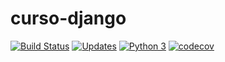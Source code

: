 # curso-django

[![Build Status](https://travis-ci.org/smkbarbosa/curso-django.svg?branch=main)](https://travis-ci.org/smkbarbosa/curso-django)
[![Updates](https://pyup.io/repos/github/smkbarbosa/curso-django/shield.svg)](https://pyup.io/repos/github/smkbarbosa/curso-django/)
[![Python 3](https://pyup.io/repos/github/smkbarbosa/curso-django/python-3-shield.svg)](https://pyup.io/repos/github/smkbarbosa/curso-django/)
[![codecov](https://codecov.io/gh/smkbarbosa/curso-django/branch/main/graph/badge.svg?token=sBiQaB7p0a)](https://codecov.io/gh/smkbarbosa/curso-django)

